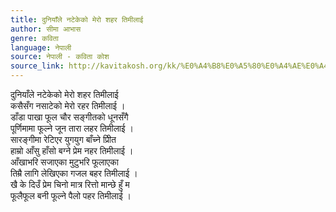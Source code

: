 ```yaml
---
title: दुनियाँले नटेकेको मेरो शहर तिमीलाई
author: सीमा आभास
genre: कविता
language: नेपाली
source: नेपाली - कविता कोश
source_link: http://kavitakosh.org/kk/%E0%A4%B8%E0%A5%80%E0%A4%AE%E0%A4%BE_%E0%A4%86%E0%A4%AD%E0%A4%BE%E0%A4%B8
---
```


दुनियाँले नटेकेको मेरो शहर तिमीलाई  
कसैसँग नसाटेको मेरो रहर तिमीलाई ।  
डाँडा पाखा फूल चौर सङ्गीतको धूनसँगै  
पूर्णिमामा फूल्ने जून तारा लहर तिमीलाई ।  
सारङ्गीमा रेटिएर युगयुग बाँच्ने प्रीित  
हाम्रो आँसु हाँसो बग्ने प्रेम नहर तिमीलाई ।  
आँखाभरि सजाएका मुटुभरि फूलाएका  
तिम्रै लागि लेखिएका गजल बहर तिमीलाई ।  
खै के दिउँ प्रेम चिनो मात्र रित्तो मान्छे हुँ म  
फूलैफूल बनी फूल्ने पैलो पहर तिमीलाई ।
